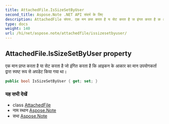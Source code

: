 ```yaml
---
title: AttachedFile.IsSizeSetByUser
second_title: Aspose.Note .NET API संदर्भ के लिए
description: AttachedFile संपत्त. एक मन प्रप्त करत है य सेट करत है ज इंगत करत है क आइकन के आकर क मन उपयगकर्त द्वर स्पष्ट रूप से अपडेट कय गय थ
type: docs
weight: 140
url: /hi/net/aspose.note/attachedfile/issizesetbyuser/
---
```

## AttachedFile.IsSizeSetByUser property

एक मान प्राप्त करता है या सेट करता है जो इंगित करता है कि आइकन के आकार का मान उपयोगकर्ता द्वारा स्पष्ट रूप से अपडेट किया गया था।

```csharp
public bool IsSizeSetByUser { get; set; }
```

### यह सभी देखें

* class [AttachedFile](../)
* नाम स्थान [Aspose.Note](../../attachedfile/)
* सभा [Aspose.Note](../../../)



